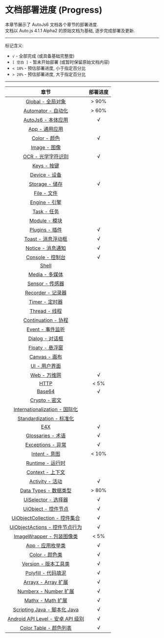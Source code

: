 # 文档部署进度 (Progress)

本章节展示了 AutoJs6 文档各个章节的部署进度.  
文档以 Auto.js 4.1.1 Alpha2 的原始文档为基础, 逐步完成部署及更新.

---

标记含义:

- `√` - 全部完成 (或具备基础完整度)
- `[ 空白 ]` - 暂未开始部署 (或暂时保留原始文档内容)
- `< 10%` - 预估部署进度, 小于指定百分比
- `> 20%` - 预估部署进度, 大于指定百分比

---

|                         章节                          |   部署进度   |
|:---------------------------------------------------:|:--------:|
|               [Global - 全局对象](global)               | &gt; 90% |
|            [Automator - 自动化](automator)             | &gt; 60% |
|              [AutoJs6 - 本体应用](autojs)               |    √     |
|                  [App - 通用应用](app)                  |          |
|                 [Color - 颜色](color)                 |    √     |
|                 [Image - 图像](image)                 |          |
|                 [OCR - 光学字符识别](ocr)                 |    √     |
|                  [Keys - 按键](keys)                  |          |
|                [Device - 设备](device)                |          |
|              [Storage - 储存](storages)               |    √     |
|                 [File - 文件](files)                  |          |
|               [Engine - 引擎](engines)                |          |
|                 [Task - 任务](tasks)                  |          |
|               [Module - 模块](modules)                |          |
|               [Plugins - 插件](plugins)               |    √     |
|               [Toast - 消息浮动框](toast)                |    √     |
|               [Notice - 消息通知](notice)               |    √     |
|              [Console - 控制台](console)               |    √     |
|                   [Shell](shell)                    |          |
|                [Media - 多媒体](media)                 |          |
|               [Sensor - 传感器](sensors)               |          |
|             [Recorder - 记录器](recorder)              |          |
|                [Timer - 定时器](timers)                |          |
|               [Thread - 线程](threads)                |          |
|          [Continuation - 协程](continuation)          |          |
|               [Event - 事件监听](events)                |          |
|               [Dialog - 对话框](dialogs)               |          |
|               [Floaty - 悬浮窗](floaty)                |          |
|                [Canvas - 画布](canvas)                |          |
|                   [UI - 用户界面](ui)                   |          |
|                  [Web - 万维网](web)                   |    √     |
|                    [HTTP](http)                     | &lt; 5%  |
|                  [Base64](base64)                   |    √     |
|                [Crypto - 密文](crypto)                |          |
|         [Internationalization - 国际化](i18n)          |          |
|            [Standardization - 标准化](s13n)            |          |
|                     [E4X](e4x)                      |    √     |
|            [Glossaries - 术语](glossaries)            |    √     |
|            [Exceptions - 异常](exceptions)            |    √     |
|              [Intent - 意图](intentType)              | &lt; 10% |
|              [Runtime - 运行时](runtime)               |          |
|              [Context - 上下文](context)               |          |
|              [Activity - 活动](activity)              |    √     |
|           [Data Types - 数据类型](dataTypes)            | &gt; 80% |
|         [UiSelector - 选择器](uiSelectorType)          |    √     |
|           [UiObject - 控件节点](uiObjectType)           |    √     |
| [UiObjectCollection - 控件集合](uiObjectCollectionType) |    √     |
|   [UiObjectActions - 控件节点行为](uiObjectActionsType)   |    √     |
|        [ImageWrapper - 包装图像类](imageWrapper)         | &lt; 5%  |
|               [App - 应用枚举类](appType)                |    √     |
|              [Color - 颜色类](colorType)               |    √     |
|           [Version - 版本工具类](versionType)            |    √     |
|             [Polyfill - 代码填泥](polyfill)             |    √     |
|             [Arrayx - Array 扩展](arrayx)             |    √     |
|           [Numberx - Number 扩展](numberx)            |    √     |
|              [Mathx - Math 扩展](mathx)               |    √     |
|     [Scripting Java - 脚本化 Java](scriptingJava)      |    √     |
|      [Android API Level - 安卓 API 级别](apiLevel)      |    √     |
|          [Color Table - 颜色列表](colorTable)           |    √     |